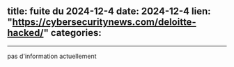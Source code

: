  
title:  fuite du 2024-12-4
date: 2024-12-4
lien: "https://cybersecuritynews.com/deloitte-hacked/"
categories:
  - 
---

pas d'information actuellement

